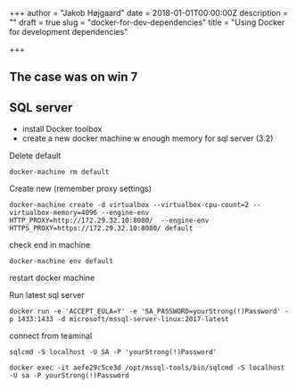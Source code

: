 +++
author = "Jakob Højgaard"
date = 2018-01-01T00:00:00Z
description = ""
draft = true
slug = "docker-for-dev-dependencies"
title = "Using Docker for development dependencies"

+++

## The case was on win 7

## SQL server

* install Docker toolbox
* create a new docker machine w enough memory for sql server (3.2)

Delete default

```
docker-machine rm default
```
Create new (remember proxy settings)

```
docker-machine create -d virtualbox --virtualbox-cpu-count=2 --virtualbox-memory=4096 --engine-env HTTP_PROXY=http://172.29.32.10:8080/  --engine-env HTTPS_PROXY=https://172.29.32.10:8080/ default
```

check end in machine

```docker 
docker-machine env default
```

restart docker machine

Run latest sql server

```
docker run -e 'ACCEPT_EULA=Y' -e 'SA_PASSWORD=yourStrong(!)Password' -p 1433:1433 -d microsoft/mssql-server-linux:2017-latest
```

connect from teaminal

```
sqlcmd -S localhost -U SA -P 'yourStrong(!)Password'
```

```
docker exec -it aefe29c5ce3d /opt/mssql-tools/bin/sqlcmd -S localhost -U sa -P yourStrong(!)Password
```
